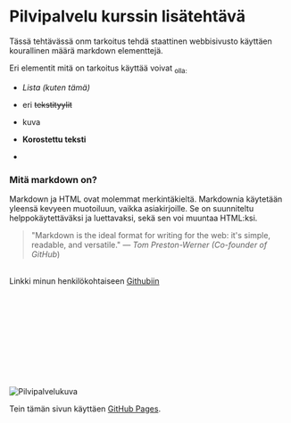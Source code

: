 # Pilvipalvelu kurssin lisätehtävä 





Tässä tehtävässä onm tarkoitus tehdä staattinen webbisivusto käyttäen kourallinen määrä markdown elementtejä.


 Eri elementit mitä on tarkoitus käyttää voivat	<sub> olla:


* _Lista (kuten tämä)_
* eri ~~tekstityylit~~
* kuva 
* **Korostettu teksti**


*
### Mitä markdown on?
Markdown ja HTML ovat molemmat merkintäkieltä. Markdownia käytetään yleensä kevyeen muotoiluun, vaikka asiakirjoille. Se on suunniteltu helppokäytettäväksi ja luettavaksi, sekä sen voi muuntaa HTML:ksi.

>"Markdown is the ideal format for writing for the web: it's simple, readable, and versatile." — _Tom Preston-Werner (Co-founder of GitHub_)


<br>Linkki minun henkilökohtaiseen [Githubiin](https://github.com/HenriHyv)

<br> 
<br> 
<br> 
<br> 
<br> 
<br> 
<br> 
<br> 
<br> 


![Pilvipalvelukuva](https://cdn-icons-png.flaticon.com/512/4264/4264850.png "Logo")





Tein tämän sivun käyttäen [GitHub Pages](https://pages.github.com/). <br>
